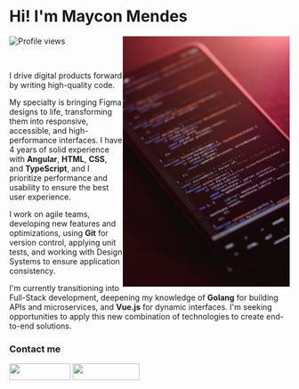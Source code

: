 <h1 align="left">Hi! I'm Maycon Mendes</h1>
<img align="right" height="450em" src="/pexels-code-mobile.jpg"/>
<p align="left"> <img src="https://komarev.com/ghpvc/?username=omayconmendes&color=green" alt="Profile views" /> </p>

<br>

I drive digital products forward by writing high-quality code.

My specialty is bringing Figma designs to life, transforming them into responsive, accessible, and high-performance interfaces. I have 4 years of solid experience with <b>Angular</b>, <b>HTML</b>, <b>CSS</b>, and <b>TypeScript</b>, and I prioritize performance and usability to ensure the best user experience.

I work on agile teams, developing new features and optimizations, using <b>Git</b> for version control, applying unit tests, and working with Design Systems to ensure application consistency.

I'm currently transitioning into Full-Stack development, deepening my knowledge of <b>Golang</b> for building APIs and microservices, and <b>Vue.js</b> for dynamic interfaces. I'm seeking opportunities to apply this new combination of technologies to create end-to-end solutions.


### Contact me
<div>
 <a href = "mailto:mayconsouzamendes@gmail.com"><img height="30" width="110" src="https://img.shields.io/badge/-Gmail-%23333?style=for-the-badge&logo=gmail&logoColor=white" target="_blank"></a>
 <a href="https://www.linkedin.com/in/omayconmendes" target="_blank"><img height="30" width="120" src="https://img.shields.io/badge/LinkedIn-0077B5?style=for-the-badge&logo=linkedin&logoColor=white" target="_blank"></a>
</div>

<br>

<!--
### Technologies, languages & tools: 
 <div style="display: inline_block"><br>
 <img align="center" alt="Typescript" height="30" width="45" src="https://raw.githubusercontent.com/devicons/devicon/master/icons/typescript/typescript-original.svg">
 <img align="center" alt="Angular" height="30" width="45" src="https://raw.githubusercontent.com/devicons/devicon/master/icons/angular/angular-original.svg">
 <img align="center" alt="NodeJS" height="50" width="70" src="https://raw.githubusercontent.com/devicons/devicon/master/icons/nodejs/nodejs-plain-wordmark.svg">
 <img align="center" alt="SQL" height="50" width="70" src="https://raw.githubusercontent.com/devicons/devicon/master/icons/postgresql/postgresql-original-wordmark.svg">
</div>
-->
